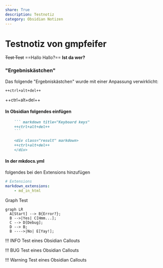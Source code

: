 ```yaml
---
share: True
description: Testnotiz
category: Obsidian Notizen
---
```

# Testnotiz von gmpfeifer

~~Test Test~~
==Hallo Hallo?==
**Ist da wer?**


### "Ergebniskästchen"
Das folgende "Ergebniskästchen" wurde mit einer Anpassung verwirklicht:

``` markdown title="Keyboard keys"
++ctrl+alt+del++
```


<div class="result" markdown>

++ctrl+alt+del++

</div>

#### In Obsidian folgendes einfügen
````markdown title="Keyboard keys"
	``` markdown title="Keyboard keys"
	++ctrl+alt+del++
	```
	
	<div class="result" markdown>
	++ctrl+alt+del++
	</div>
````

#### In der mkdocs.yml
folgendes bei den Extensions hinzufügen
```yaml title="mkdocs.yml" hl_lines="3"
# Extensions
markdown_extensions:
	- md_in_html
```



Graph Test
``` mermaid
graph LR
  A[Start] --> B{Error?};
  B -->|Yes| C[Hmm...];
  C --> D[Debug];
  D --> B;
  B ---->|No| E[Yay!];
```

!!! INFO
	Test eines Obsidian Callouts

!!! BUG
	Test eines Obsidian Callouts

!!! Warning
	Test eines Obsidian Callouts